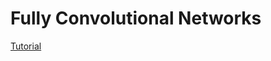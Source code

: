 # Fully Convolutional Networks
[Tutorial](https://drive.google.com/drive/u/1/folders/1P6asV3aCKYl8luQsDa3Y2gQXgmr9ViNu)
